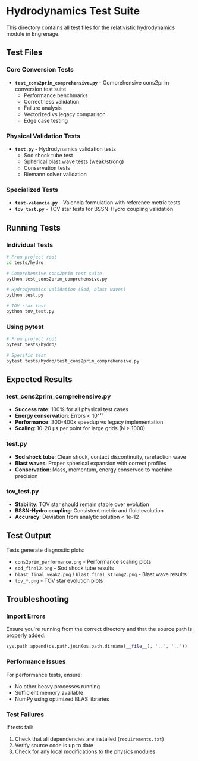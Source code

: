 # Hydrodynamics Test Suite

This directory contains all test files for the relativistic hydrodynamics module in Engrenage.

## Test Files

### Core Conversion Tests
- **`test_cons2prim_comprehensive.py`** - Comprehensive cons2prim conversion test suite
  - Performance benchmarks
  - Correctness validation
  - Failure analysis
  - Vectorized vs legacy comparison
  - Edge case testing

### Physical Validation Tests
- **`test.py`** - Hydrodynamics validation tests
  - Sod shock tube test
  - Spherical blast wave tests (weak/strong)
  - Conservation tests
  - Riemann solver validation

### Specialized Tests
- **`test-valencia.py`** - Valencia formulation with reference metric tests
- **`tov_test.py`** - TOV star tests for BSSN-Hydro coupling validation

## Running Tests

### Individual Tests
```bash
# From project root
cd tests/hydro

# Comprehensive cons2prim test suite
python test_cons2prim_comprehensive.py

# Hydrodynamics validation (Sod, blast waves)
python test.py

# TOV star test
python tov_test.py
```

### Using pytest
```bash
# From project root
pytest tests/hydro/

# Specific test
pytest tests/hydro/test_cons2prim_comprehensive.py
```

## Expected Results

### test_cons2prim_comprehensive.py
- **Success rate**: 100% for all physical test cases
- **Energy conservation**: Errors < 10⁻¹¹
- **Performance**: 300-400x speedup vs legacy implementation
- **Scaling**: 10-20 μs per point for large grids (N > 1000)

### test.py
- **Sod shock tube**: Clean shock, contact discontinuity, rarefaction wave
- **Blast waves**: Proper spherical expansion with correct profiles
- **Conservation**: Mass, momentum, energy conserved to machine precision

### tov_test.py
- **Stability**: TOV star should remain stable over evolution
- **BSSN-Hydro coupling**: Consistent metric and fluid evolution
- **Accuracy**: Deviation from analytic solution < 1e-12

## Test Output

Tests generate diagnostic plots:
- `cons2prim_performance.png` - Performance scaling plots
- `sod_final2.png` - Sod shock tube results
- `blast_final_weak2.png` / `blast_final_strong2.png` - Blast wave results
- `tov_*.png` - TOV star evolution plots

## Troubleshooting

### Import Errors
Ensure you're running from the correct directory and that the source path is properly added:
```python
sys.path.append(os.path.join(os.path.dirname(__file__), '..', '..'))
```

### Performance Issues
For performance tests, ensure:
- No other heavy processes running
- Sufficient memory available
- NumPy using optimized BLAS libraries

### Test Failures
If tests fail:
1. Check that all dependencies are installed (`requirements.txt`)
2. Verify source code is up to date
3. Check for any local modifications to the physics modules